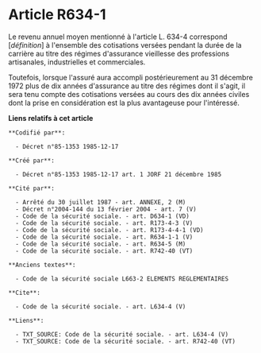 # Article R634-1

Le revenu annuel moyen mentionné à l'article L. 634-4 correspond [*définition*] à l'ensemble des cotisations versées pendant
la durée de la carrière au titre des régimes d'assurance vieillesse des professions artisanales, industrielles et
commerciales. 

Toutefois, lorsque l'assuré aura accompli postérieurement au 31 décembre 1972 plus de dix années   d'assurance au titre des
régimes dont il s'agit, il sera tenu compte des cotisations versées au cours des dix années civiles dont la prise en
considération est la plus avantageuse pour l'intéressé.

**Liens relatifs à cet article**

	**Codifié par**:

	  - Décret n°85-1353 1985-12-17

	**Créé par**:

	  - Décret n°85-1353 1985-12-17 art. 1 JORF 21 décembre 1985

	**Cité par**:

	  - Arrêté du 30 juillet 1987 - art. ANNEXE, 2 (M)
	  - Décret n°2004-144 du 13 février 2004 - art. 7 (V)
	  - Code de la sécurité sociale. - art. D634-1 (VD)
	  - Code de la sécurité sociale. - art. R173-4-3 (V)
	  - Code de la sécurité sociale. - art. R173-4-4-1 (VD)
	  - Code de la sécurité sociale. - art. R634-1-1 (V)
	  - Code de la sécurité sociale. - art. R634-5 (M)
	  - Code de la sécurité sociale. - art. R742-40 (VT)

	**Anciens textes**:

	  - Code de la sécurité sociale L663-2 ELEMENTS REGLEMENTAIRES

	**Cite**:

	  - Code de la sécurité sociale. - art. L634-4 (V)

	**Liens**:

	  - TXT_SOURCE: Code de la sécurité sociale. - art. L634-4 (V)
	  - TXT_SOURCE: Code de la sécurité sociale. - art. R742-40 (VT)
